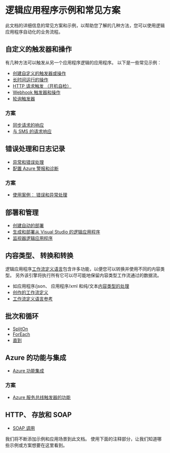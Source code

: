 <properties
   pageTitle="逻辑应用程序示例和应用场景 |Microsoft Azure"
   description="常见的逻辑应用程序示例，请参阅，了解如何实现的常见方案"
   services="logic-apps"
   documentationCenter=".net,nodejs,java"
   authors="jeffhollan"
   manager="erikre"
   editor=""/>

<tags
   ms.service="logic-apps"
   ms.devlang="multiple"
   ms.topic="article"
   ms.tgt_pltfrm="na"
   ms.workload="integration"
   ms.date="10/18/2016"
   ms.author="jehollan"/>

# <a name="logic-apps-examples-and-common-scenarios"></a>逻辑应用程序示例和常见方案

此文档的详细信息的常见方案和示例，以帮助您了解的几种方法，您可以使用逻辑应用程序自动化的业务流程。 

## <a name="custom-triggers-and-actions"></a>自定义的触发器和操作

有几种方法可以触发从另一个应用程序逻辑的应用程序。 以下是一些常见示例︰

- [创建自定义的触发器或操作](app-service-logic-create-api-app.md)
- [长时间运行的操作](app-service-logic-create-api-app.md)
- [HTTP 请求触发 （开机自检）](app-service-logic-http-endpoint.md)
- [Webhook 触发器和操作](app-service-logic-create-api-app.md)
- [轮询触发器](app-service-logic-create-api-app.md)

### <a name="scenarios"></a>方案

- [同步请求的响应](app-service-logic-http-endpoint.md)
- [与 SMS 的请求响应](https://channel9.msdn.com/Blogs/Windows-Azure/Azure-Logic-Apps-Walkthrough-Webhook-Functions-and-an-SMS-Bot)

## <a name="error-handling-and-logging"></a>错误处理和日志记录

- [异常和错误处理](app-service-logic-exception-handling.md)
- [配置 Azure 警报和诊断](app-service-logic-monitor-your-logic-apps.md)

### <a name="scenarios"></a>方案

- [使用案例︰ 错误和异常处理](app-service-logic-scenario-error-and-exception-handling.md)

## <a name="deploying-and-managing"></a>部署和管理

- [创建自动的部署](app-service-logic-create-deploy-template.md)
- [生成和部署从 Visual Studio 的逻辑应用程序](app-service-logic-deploy-from-vs.md)
- [监视器逻辑应用程序](app-service-logic-monitor-your-logic-apps.md)

## <a name="content-types-conversions-and-transformations"></a>内容类型、 转换和转换

逻辑应用程序[工作流定义语言](http://aka.ms/logicappsdocs)包含许多功能，以便您可以转换并使用不同的内容类型。  另外该引擎将执行所有它可以尽可能地保留内容类型工作流通过的数据流。

- 如应用程序/json、 应用程序/xml 和纯/文本[内容类型的处理](app-service-logic-content-type.md)
- [创作的工作流定义](app-service-logic-author-definitions.md)
- [工作流定义语言参考](http://aka.ms/logicappsdocs)

## <a name="batches-and-looping"></a>批次和循环

- [SplitOn](app-service-logic-loops-and-scopes.md)
- [ForEach](app-service-logic-loops-and-scopes.md)
- [直到](app-service-logic-loops-and-scopes.md)

## <a name="integrating-with-azure-functions"></a>Azure 的功能与集成

- [Azure 功能集成](app-service-logic-azure-functions.md)

### <a name="scenarios"></a>方案

- [Azure 服务总线触发器的功能](app-service-logic-scenario-function-sb-trigger.md)

## <a name="http-rest-and-soap"></a>HTTP、 存放和 SOAP

 - [SOAP 调用](https://blogs.msdn.microsoft.com/logicapps/2016/04/07/using-soap-services-with-logic-apps/)


我们将不断添加示例和应用场景到此文档。 使用下面的注释部分，让我们知道哪些示例或方案想要在这里看到。